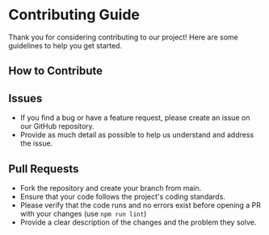 # Contributing Guide

Thank you for considering contributing to our project! Here are some guidelines to help you get started.

## How to Contribute

## Issues
* If you find a bug or have a feature request, please create an issue on our GitHub repository.
* Provide as much detail as possible to help us understand and address the issue.

## Pull Requests
* Fork the repository and create your branch from main.
* Ensure that your code follows the project's coding standards.
* Please verify that the code runs and no errors exist before opening a PR with your changes (use `npm run lint`)
* Provide a clear description of the changes and the problem they solve.